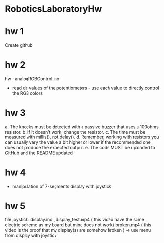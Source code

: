 # RoboticsLaboratoryHw


# hw 1
Create github


# hw 2
hw : analogRGBControl.ino
- read de values of the potentiometers - use each value to directly control the RGB colors

# hw 3
a. The knocks must be detected with a passive buzzer that uses a 100ohms resistor. 
b. If it doesn’t work, change the resistor. 
c. The time must be measured with millis(), not delay(). 
d. Remember, working with resistors you can usually vary the value a bit higher or lower if the recommended one does not produce the expected output. e. The code MUST be uploaded to GitHub and the README updated

# hw 4
- manipulation of 7-segments display with joystick

# hw 5
  file joystick+display.ino ,
  display_test.mp4
  ( this video have the same electric scheme as my board but mine does not work)
  broken.mp4 
  ( this video is the proof that my display(s) are somehow broken )
  -> use menu from display with joystick
